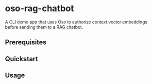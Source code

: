 # oso-rag-chatbot

A CLI demo app that uses Oso to authorize context vector embeddings before sending them to a RAG chatbot.

## Prerequisites

## Quickstart

## Usage